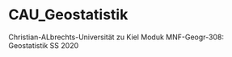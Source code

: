 # CAU_Geostatistik
Christian-ALbrechts-Universität zu Kiel
Moduk MNF-Geogr-308: Geostatistik SS 2020
